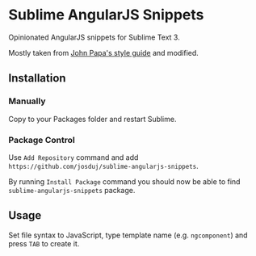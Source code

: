 # Sublime AngularJS Snippets

Opinionated AngularJS snippets for Sublime Text 3.

Mostly taken from [John Papa's style guide](https://github.com/johnpapa/angular-styleguide/tree/master/a1/assets/sublime-angular-snippets) and modified.

## Installation

### Manually

Copy to your Packages folder and restart Sublime.

### Package Control

Use `Add Repository` command and add `https://github.com/josduj/sublime-angularjs-snippets`.

By running `Install Package` command you should now be able to find `sublime-angularjs-snippets` package.

## Usage

Set file syntax to JavaScript, type template name (e.g. `ngcomponent`) and press `TAB` to create it.